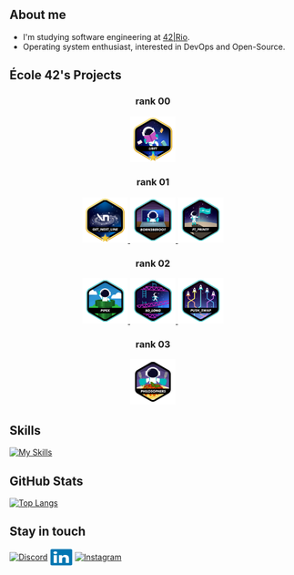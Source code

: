 ## About me 
* I'm studying software engineering at [42|Rio](https://42.rio/).
* Operating system enthusiast, interested in DevOps and Open-Source.

## École 42's Projects
<div align="center">
<h3>rank 00</h3>
<a href="https://github.com/fabricio-esper/42-libft">
<img height="80px" src="./src/42_badges/libftm.png" />
</a>
<h3>rank 01</h3>
<a href="https://github.com/fabricio-esper/42-get_next_line">
<img height="80px" src="./src/42_badges/get_next_linem.png" />
</a>
<a href="https://github.com/fabricio-esper/42-born2beroot">
<img height="80px" src="./src/42_badges/born2beroote.png" />
</a>
<a href="https://github.com/fabricio-esper/42-ft_printf">
<img height="80px" src="./src/42_badges/ft_printfe.png" />
</a>
<h3>rank 02</h3>
<a href="https://github.com/fabricio-esper/42-pipex">
<img height="80px" src="./src/42_badges/pipexe.png" />
</a>
<a href="https://github.com/fabricio-esper/42-so_long">
<img height="80px" src="./src/42_badges/so_longe.png" />
</a>
<a href="https://github.com/fabricio-esper/42-push_swap">
<img height="80px" src="./src/42_badges/push_swape.png" />
</a>
<h3>rank 03</h3>
<a href="https://github.com/fabricio-esper/42-Philosophers">
<img height="80px" src="./src/42_badges/philosophersn.png" />
</a>
</div>

## Skills
[![My Skills](https://skillicons.dev/icons?i=linux,c,bash,vim,git,github,vscode,python,js,nodejs)](https://skillicons.dev)
<br>
    
## GitHub Stats
[![Top Langs](https://github-readme-stats.vercel.app/api/top-langs/?username=fabricio-esper&layout=compact)](https://github.com/anuraghazra/github-readme-stats)

## Stay in touch
<div>
  <a href="https://www.discord.com/users/322134049881587713" target="_blank"><img align="center" alt="Discord" height="30" width="40" src="https://raw.githubusercontent.com/rahuldkjain/github-profile-readme-generator/master/src/images/icons/Social/discord.svg"></a>
  <a href="https://www.linkedin.com/in/fabricio-esper/" target="_blank"><img align="center" alt="Linkedin" height="30" width="40" src="https://raw.githubusercontent.com/devicons/devicon/master/icons/linkedin/linkedin-original.svg"></a>
  <a href="https://instagram.com/fabricio_esper" target="_blank"><img align="center" src="https://raw.githubusercontent.com/rahuldkjain/github-profile-readme-generator/master/src/images/icons/Social/instagram.svg" alt="Instagram" height="30" width="40" /></a>
</div>
